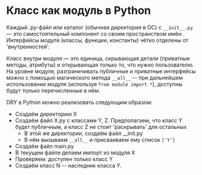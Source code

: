 # Класс как модуль в Python

Каждый .py-файл или каталог (обычная директория в ОС) с `__init__.py` — это самостоятельный компонент со своим
пространством имён. Интерфейсы модуля (классы, функции, константы) чётко отделены от
'внутренностей'.

Класс внутри модуля — это единица, скрывающая детали (приватные методы, атрибуты) и открывающая только то,
что нужно пользователю. На уровне модуля, разграничивать публичные и приватные интерфейсы можно с помощью магического
метода `__all__` -- при дальнейшем использовании модуля (используя  `from module import *`), доступны будут только перечисленные в нём.

DRY в Python можно реализовать следующим образом:

* Создаём директорию X
* Создаём файл X.py с классами Y, Z. Предполагаем, что класс Y будет публичным, а класс Z не стоит 'раскрывать' для
  остальных
    * В этой же директории, создаём файл __init.py
    * В нём вызываем `__all__` и присваиваем ему список `['Y']`
* Создаём файл main.py
* В текущем файле делаем импорт из модуля X
* Проверяем: доступен только класс Y
* Создаём класс N -- наследник класса Y.